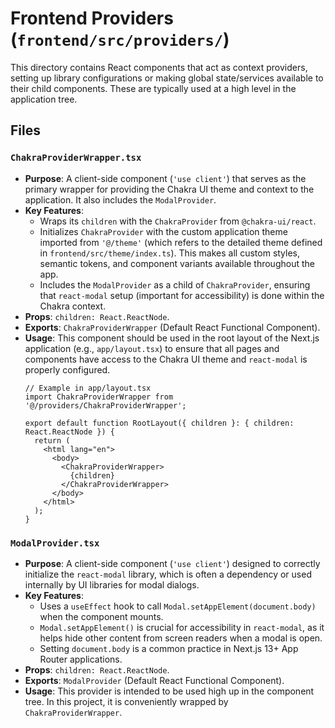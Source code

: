 # Frontend Providers (`frontend/src/providers/`)

This directory contains React components that act as context providers, setting up library configurations or making global state/services available to their child components. These are typically used at a high level in the application tree.

## Files

### `ChakraProviderWrapper.tsx`
-   **Purpose**: A client-side component (`'use client'`) that serves as the primary wrapper for providing the Chakra UI theme and context to the application. It also includes the `ModalProvider`.
-   **Key Features**:
    -   Wraps its `children` with the `ChakraProvider` from `@chakra-ui/react`.
    -   Initializes `ChakraProvider` with the custom application theme imported from `'@/theme'` (which refers to the detailed theme defined in `frontend/src/theme/index.ts`). This makes all custom styles, semantic tokens, and component variants available throughout the app.
    -   Includes the `ModalProvider` as a child of `ChakraProvider`, ensuring that `react-modal` setup (important for accessibility) is done within the Chakra context.
-   **Props**: `children: React.ReactNode`.
-   **Exports**: `ChakraProviderWrapper` (Default React Functional Component).
-   **Usage**: This component should be used in the root layout of the Next.js application (e.g., `app/layout.tsx`) to ensure that all pages and components have access to the Chakra UI theme and `react-modal` is properly configured.
    ```tsx
    // Example in app/layout.tsx
    import ChakraProviderWrapper from '@/providers/ChakraProviderWrapper';

    export default function RootLayout({ children }: { children: React.ReactNode }) {
      return (
        <html lang="en">
          <body>
            <ChakraProviderWrapper>
              {children}
            </ChakraProviderWrapper>
          </body>
        </html>
      );
    }
    ```

### `ModalProvider.tsx`
-   **Purpose**: A client-side component (`'use client'`) designed to correctly initialize the `react-modal` library, which is often a dependency or used internally by UI libraries for modal dialogs.
-   **Key Features**:
    -   Uses a `useEffect` hook to call `Modal.setAppElement(document.body)` when the component mounts.
    -   `Modal.setAppElement()` is crucial for accessibility in `react-modal`, as it helps hide other content from screen readers when a modal is open.
    -   Setting `document.body` is a common practice in Next.js 13+ App Router applications.
-   **Props**: `children: React.ReactNode`.
-   **Exports**: `ModalProvider` (Default React Functional Component).
-   **Usage**: This provider is intended to be used high up in the component tree. In this project, it is conveniently wrapped by `ChakraProviderWrapper`. 